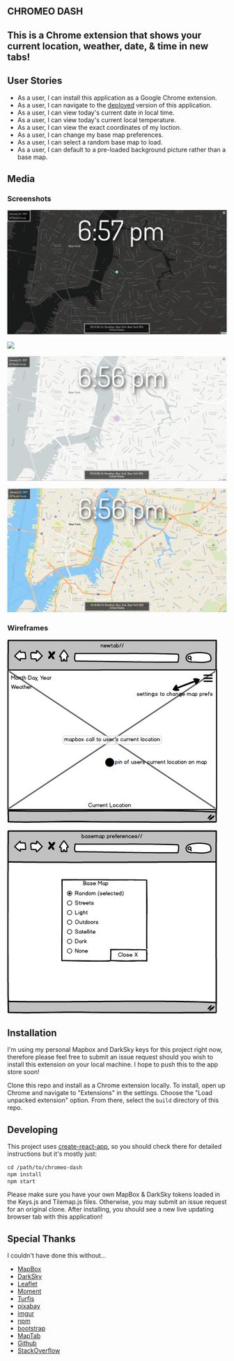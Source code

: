 ## CHROMEO DASH

This is a Chrome extension that shows your current location, weather, date, & time in new tabs!
---
## User Stories
* As a user, I can install this application as a Google Chrome extension.
* As a user, I can navigate to the [deployed](https://chromeo-dash.herokuapp.com/) version of this application.
* As a user, I can view today's current date in local time.
* As a user, I can view today's current local temperature.
* As a user, I can view the exact coordinates of my loction.
* As a user, I can change my base map preferences.
* As a user, I can select a random base map to load.
* As a user, I can default to a pre-loaded background picture rather than a base map.

## Media
### Screenshots
![](screenshots/dark-chromeodash.png)

![](screenshots/satellite-chromeodash.png)

![](screenshots/light-chromeodash.png)

![](screenshots/streets-chromeodash.png)

### Wireframes
![](screenshots/wireframe-2.png)

![](screenshots/wireframe-1.png)

## Installation

I'm using my personal Mapbox and DarkSky keys for this project right now, therefore please feel free to submit an issue request should you wish to install this extension on your local machine.  I hope to push this to the app store soon!

Clone this repo and install as a Chrome extension locally. To install, open up Chrome and navigate to "Extensions" in the settings.  Choose the "Load unpacked extension" option.  From there, select the `build` directory of this repo.

## Developing

This project uses [create-react-app](https://github.com/facebookincubator/create-react-app), so you should check there for detailed instructions but it's mostly just:

```
cd /path/to/chromeo-dash
npm install
npm start
```
Please make sure you have your own MapBox & DarkSky tokens loaded in the Keys.js and Tilemap.js files.  Otherwise, you may submit an issue request for an original clone.  After installing, you should see a new live updating browser tab with this application!

## Special Thanks
I couldn't have done this without...
* [MapBox](https://www.mapbox.com)
* [DarkSky](https://darksky.net)
* [Leaflet](http://leafletjs.com/)
* [Moment](https://momentjs.com/)
* [Turfjs](https://github.com/Turfjs/turf-distance)
* [pixabay](https://pixabay.com/)
* [imgur](http://imgur.com/)
* [npm](https://www.npmjs.com)
* [bootstrap](http://getbootstrap.com/)
* [MapTab](https://github.com/bsudekum/MapTab)
* [Github](https://github.com/)
* [StackOverflow](http://stackoverflow.com/)
